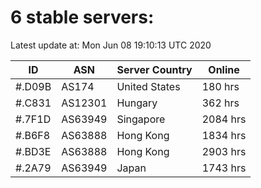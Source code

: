 # 6 stable servers:

Latest update at: Mon Jun 08 19:10:13 UTC 2020

| ID | ASN | Server Country | Online |
| -- | --- | -------------- | ------ |
| #.D09B | AS174 | United States | 180 hrs |
| #.C831 | AS12301 | Hungary | 362 hrs |
| #.7F1D | AS63949 | Singapore | 2084 hrs |
| #.B6F8 | AS63888 | Hong Kong | 1834 hrs |
| #.BD3E | AS63888 | Hong Kong | 2903 hrs |
| #.2A79 | AS63949 | Japan | 1743 hrs |


